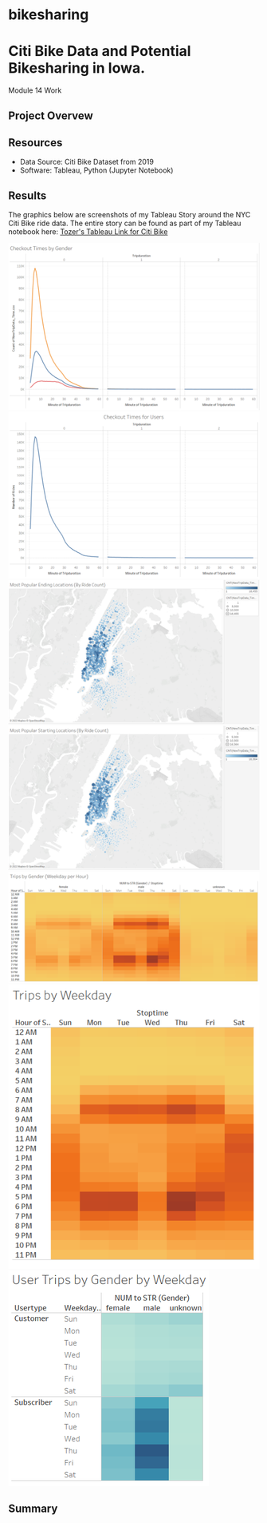 # bikesharing
# Citi Bike Data and Potential Bikesharing in Iowa. 
Module 14 Work

## Project Overvew



## Resources
- Data Source: Citi Bike Dataset from 2019
- Software: Tableau, Python (Jupyter Notebook)

## Results

The graphics below are screenshots of my Tableau Story around the NYC Citi Bike ride data. The entire story can be found as part of my Tableau notebook here: 
[Tozer's Tableau Link for Citi Bike](https://public.tableau.com/views/BikeshareData_16439399574750/NYCABikeStory?:language=en-US&:display_count=n&:origin=viz_share_link)

![CheckoutTimeByGender](https://github.com/Tozerh/bikesharing/blob/main/Checkout%20Time%20by%20Genders.PNG)
![CheckoutTimeforUsers](https://github.com/Tozerh/bikesharing/blob/main/Checkout%20Time%20for%20Users.PNG)
![MostPopularEndingLocations](https://github.com/Tozerh/bikesharing/blob/main/Most%20Popular%20Ending%20Locations.PNG)
![MostPopularStartingLocations](https://github.com/Tozerh/bikesharing/blob/main/Most%20Popular%20Starting%20Locations.PNG)
![TripsByGenderWeekdayPerHour](https://github.com/Tozerh/bikesharing/blob/main/Trips%20by%20Gender%20(Weekday%20per%20Hour)%20.PNG)
![TripsByWeekday](https://github.com/Tozerh/bikesharing/blob/main/Trips%20by%20Weekday.PNG)
![UserTripsbyGenderByWeekday](https://github.com/Tozerh/bikesharing/blob/main/Users%20Trips%20by%20Gender%20by%20Weekday.PNG)


## Summary

